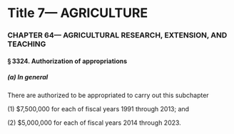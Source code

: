 
# Title 7— AGRICULTURE
### CHAPTER 64— AGRICULTURAL RESEARCH, EXTENSION, AND TEACHING
#### § 3324. Authorization of appropriations
##### (a) In general

There are authorized to be appropriated to carry out this subchapter

(1) $7,500,000 for each of fiscal years 1991 through 2013; and

(2) $5,000,000 for each of fiscal years 2014 through 2023.
